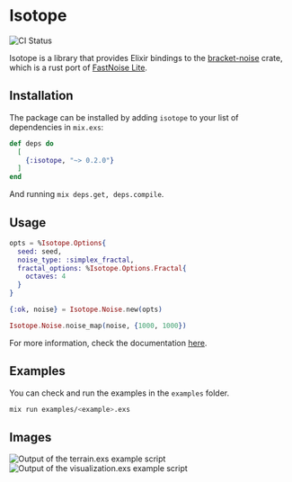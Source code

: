 # Isotope

![CI Status](https://github.com/viniciusmuller/isotope/actions/workflows/ci.yml/badge.svg)

Isotope is a library that provides Elixir bindings to the [bracket-noise](https://crates.io/crates/bracket-noise) crate, which is a rust port of [FastNoise Lite](https://github.com/Auburn/FastNoiseLite).

## Installation

The package can be installed by adding `isotope` to your list of dependencies in `mix.exs`:

```elixir
def deps do
  [
    {:isotope, "~> 0.2.0"}
  ]
end
```
And running `mix deps.get, deps.compile`.

## Usage

```elixir
opts = %Isotope.Options{
  seed: seed,
  noise_type: :simplex_fractal,
  fractal_options: %Isotope.Options.Fractal{
    octaves: 4
  }
}

{:ok, noise} = Isotope.Noise.new(opts)

Isotope.Noise.noise_map(noise, {1000, 1000})
```

For more information, check the documentation
[here](https://hexdocs.pm/isotope).

## Examples
You can check and run the examples in the `examples` folder.
```bash
mix run examples/<example>.exs
```

## Images
![Output of the terrain.exs example script](images/terrain.png)
![Output of the visualization.exs example script](images/visualization.png)

